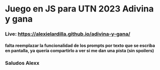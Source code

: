 # Juego en JS para UTN 2023 Adivina y gana

### Live: https://alexielardilla.github.io/adivina-y-gana/

#### falta reemplazar la funcionalidad de los prompts por texto que se escriba en pantalla, ya quería compartirlo a ver si me dan una pista (sin spoilers)

### Saludos Alexx
